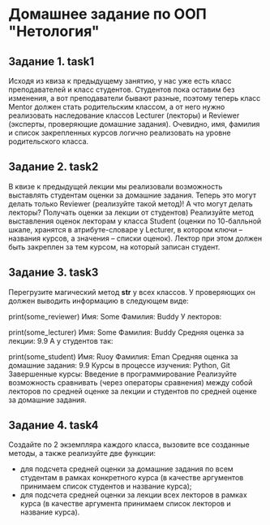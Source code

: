 # Домашнее задание по ООП "Нетология"

## Задание 1. task1

Исходя из квиза к предыдущему занятию, у нас уже есть класс преподавателей и класс студентов.
Студентов пока оставим без изменения, а вот преподаватели бывают разные, поэтому теперь класс Mentor должен стать родительским классом, а от него нужно реализовать наследование классов Lecturer (лекторы) и Reviewer (эксперты, проверяющие домашние задания).
Очевидно, имя, фамилия и список закрепленных курсов логично реализовать на уровне родительского класса.

## Задание 2. task2

В квизе к предыдущей лекции мы реализовали возможность выставлять студентам оценки за домашние задания.
Теперь это могут делать только Reviewer (реализуйте такой метод)! А что могут делать лекторы? Получать оценки за лекции от студентов)
Реализуйте метод выставления оценок лекторам у класса Student (оценки по 10-балльной шкале, хранятся в атрибуте-словаре у Lecturer, в котором ключи – названия курсов, а значения – списки оценок).
Лектор при этом должен быть закреплен за тем курсом, на который записан студент.

## Задание 3. task3

Перегрузите магический метод __str__ у всех классов.
У проверяющих он должен выводить информацию в следующем виде:

print(some_reviewer)
Имя: Some
Фамилия: Buddy
У лекторов:

print(some_lecturer)
Имя: Some
Фамилия: Buddy
Средняя оценка за лекции: 9.9
А у студентов так:

print(some_student)
Имя: Ruoy
Фамилия: Eman
Средняя оценка за домашние задания: 9.9
Курсы в процессе изучения: Python, Git
Завершенные курсы: Введение в программирование
Реализуйте возможность сравнивать (через операторы сравнения) между собой лекторов по средней оценке  за лекции и студентов по средней оценке за домашние задания.

## Задание 4. task4

Создайте по 2 экземпляра каждого класса, вызовите все созданные методы, а также реализуйте две функции:

- для подсчета средней оценки за домашние задания по всем студентам в рамках конкретного курса (в качестве аргументов принимаем список студентов и название курса);
- для подсчета средней оценки за лекции всех лекторов в рамках курса (в качестве аргумента принимаем список лекторов и название курса).
